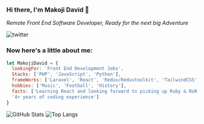 ### Hi there, I'm Makoji David 👋

_Remote Front End Software Developer, Ready for the next big Adventure_

![twitter](https://badgen.net/badge/icon/sharkleshevon?icon=twitter&label)

### Now here's a little about me:

```js
let MakojiDavid = {
  lookingFor: 'Front End Development Jobs',
  Stacks: ['PHP', 'JavaScript', 'Python'],
  frameWorks: ['Laravel', 'React', 'Redux/Reduxtoolkit', 'TailwindCSS', 'MaterialUI'],
  hobbies: ['Music', 'Football', 'History'],
  facts: ['Learning React and looking forward to picking up Ruby & RoR', 'Great lover of PHP!', 
  '4+ years of coding experience']
}

```

![GitHub Stats](https://github-readme-stats.vercel.app/api?username=aceDavon&theme=radical)
![Top Langs](https://github-readme-stats.vercel.app/api/top-langs/?username=aceDavon&theme=tokyonight)
